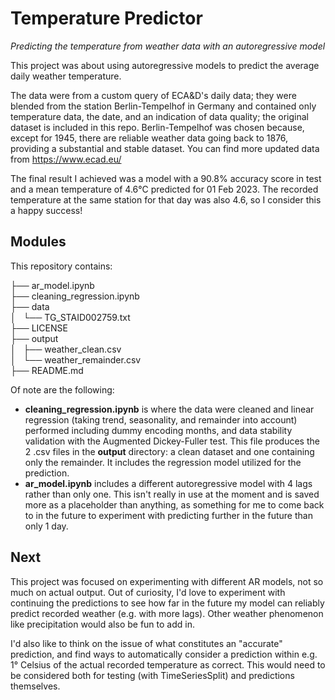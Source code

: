 # Temperature Predictor
*Predicting the temperature from weather data with an autoregressive model*

This project was about using autoregressive models to predict the average daily weather temperature.

The data were from a custom query of ECA&D's daily data; they were blended from the station Berlin-Tempelhof in Germany and contained only temperature data, the date, and an indication of data quality; the original dataset is included in this repo. Berlin-Tempelhof was chosen because, except for 1945, there are reliable weather data going back to 1876, providing a substantial and stable dataset. You can find more updated data from https://www.ecad.eu/

The final result I achieved was a model with a 90.8% accuracy score in test and a mean temperature of 4.6°C predicted for 01 Feb 2023. The recorded temperature at the same station for that day was also 4.6, so I consider this a happy success! 

## Modules
This repository contains:

├── ar_model.ipynb  
├── cleaning_regression.ipynb  
├── data  
│   └── TG_STAID002759.txt  
├── LICENSE  
├── output  
│   ├── weather_clean.csv  
│   └── weather_remainder.csv  
├── README.md  

Of note are the following:
- **cleaning_regression.ipynb** is where the data were cleaned and linear regression (taking trend, seasonality, and remainder into account) performed including dummy encoding months, and data stability validation with the Augmented Dickey-Fuller test. This file produces the 2 .csv files in the **output** directory: a clean dataset and one containing only the remainder. It includes the regression model utilized for the prediction.
- **ar_model.ipynb** includes a different autoregressive model with 4 lags rather than only one. This isn't really in use at the moment and is saved more as a placeholder than anything, as something for me to come back to in the future to experiment with predicting further in the future than only 1 day.

## Next
This project was focused on experimenting with different AR models, not so much on actual output. Out of curiosity, I'd love to experiment with continuing the predictions to see how far in the future my model can reliably predict recorded weather (e.g. with more lags). Other weather phenomenon like precipitation would also be fun to add in.

I'd also like to think on the issue of what constitutes an "accurate" prediction, and find ways to automatically consider a prediction within e.g. 1° Celsius of the actual recorded temperature as correct. This would need to be considered both for testing (with TimeSeriesSplit) and predictions themselves.